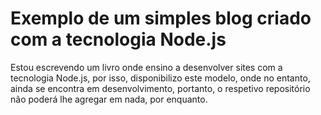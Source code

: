 # Exemplo de um simples blog criado com a tecnologia Node.js
Estou escrevendo um livro onde ensino a desenvolver sites com a tecnologia Node.js, por isso, disponibilizo este modelo, onde no entanto, ainda se encontra em desenvolvimento, portanto, o respetivo repositório não poderá lhe agregar em nada, por enquanto.